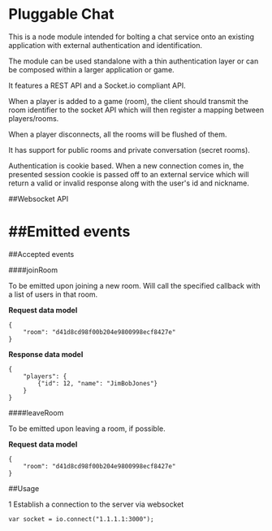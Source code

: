Pluggable Chat
===

This is a node module intended for bolting a chat service onto an existing application with external authentication and identification.

The module can be used standalone with a thin authentication layer or can be composed within a larger application or game.

It features a REST API and a Socket.io compliant API.

When a player is added to a game (room), the client should transmit the room identifier
to the socket API which will then register a mapping between players/rooms.

When a player disconnects, all the rooms will be flushed of them.

It has support for public rooms and private conversation (secret rooms).

Authentication is cookie based. When a new connection comes in, the presented session cookie is passed off to an external service which will return a valid or invalid response along with the user's id and nickname.

##Websocket API

##Emitted events
===
##Accepted events

####joinRoom

To be emitted upon joining a new room. Will call the specified callback with a list of users in that room.

**Request data model**

    {
        "room": "d41d8cd98f00b204e9800998ecf8427e"
    }

**Response data model**

    {
        "players": {
            {"id": 12, "name": "JimBobJones"}
        }
    }

####leaveRoom

To be emitted upon leaving a room, if possible.

**Request data model**

    {
        "room": "d41d8cd98f00b204e9800998ecf8427e"
    }

##Usage

1 Establish a connection to the server via websocket

    var socket = io.connect("1.1.1.1:3000");
    
